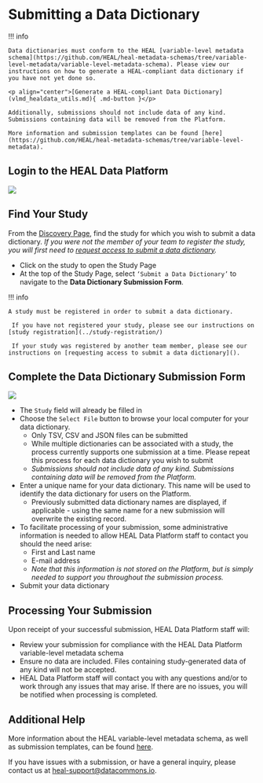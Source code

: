 # Submitting a Data Dictionary

!!! info

    Data dictionaries must conform to the HEAL [variable-level metadata schema](https://github.com/HEAL/heal-metadata-schemas/tree/variable-level-metadata/variable-level-metadata-schema). Please view our instructions on how to generate a HEAL-compliant data dictionary if you have not yet done so. 
    
    <p align="center">[Generate a HEAL-compliant Data Dictionary](vlmd_healdata_utils.md){ .md-button }</p>
    
    Additionally, submissions should not include data of any kind. Submissions containing data will be removed from the Platform.
   
    More information and submission templates can be found [here](https://github.com/HEAL/heal-metadata-schemas/tree/variable-level-metadata).

## Login to the HEAL Data Platform 

![](../img/heal_login.png)

## Find Your Study

From the [Discovery Page](https://healdata.org/portal/discovery), find the study for which you wish to submit a data dictionary. _If you were not the member of your team to register the study, you will first need to [request access to submit a data dictionary](vlmd_request_access.md)._

- Click on the study to open the Study Page 
- At the top of the Study Page, select `‘Submit a Data Dictionary’` to navigate to the **Data Dictionary Submission Form**.

!!! info

    A study must be registered in order to submit a data dictionary. 

     If you have not registered your study, please see our instructions on [study registration](../study-registration/)

     If your study was registered by another team member, please see our instructions on [requesting access to submit a data dictionary](). 


## Complete the Data Dictionary Submission Form

   ![](../img/vlmd_submission_form.png)

- The `Study` field will already be filled in
- Choose the `Select File` button to browse your local computer for your data dictionary.
  - Only TSV, CSV and JSON files can be submitted
  - While multiple dictionaries can be associated with a study, the process currently supports one submission at a time. Please repeat this process for each data dictionary you wish to submit
  - *Submissions should not include data of any kind.  Submissions containing data will be removed from the Platform.*      
- Enter a unique name for your data dictionary.  This name will be used to identify the data dictionary for users on the Platform. 
  - Previously submitted data dictionary names are displayed, if applicable - using the same name for a new submission will overwrite the existing record.
- To facilitate processing of your submission, some administrative information is needed to allow HEAL Data Platform staff to contact you should the need arise:
    - First and Last name
    - E-mail address
    - *Note that this information is not stored on the Platform, but is simply needed to support you throughout the submission process.*
- Submit your data dictionary

## Processing Your Submission  

Upon receipt of your successful submission, HEAL Data Platform staff will:

- Review your submission for compliance with the HEAL Data Platform variable-level metadata schema 
- Ensure no data are included.  Files containing study-generated data of any kind will not be accepted.
- HEAL Data Platform staff will contact you with any questions and/or to work through any issues that may arise.  If there are no issues, you will be notified when processing is completed.

##  Additional Help

More information about the HEAL variable-level metadata schema, as well as submission templates, can be found [here](https://github.com/HEAL/heal-metadata-schemas/tree/variable-level-metadata).

If you have issues with a submission, or have a general inquiry, please contact us at [heal-support@datacommons.io](mailto:heal-support@datacommons.io).


